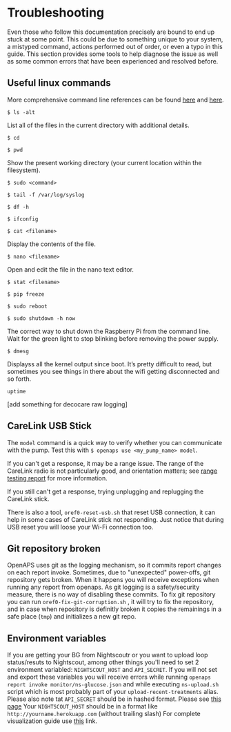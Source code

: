 # Troubleshooting

Even those who follow this documentation precisely are bound to end up stuck at some point. This could be due to something unique to your system, a mistyped command, actions performed out of order, or even a typo in this guide. This section provides some tools to help diagnose the issue as well as some common errors that have been experienced and resolved before.

## Useful linux commands

More comprehensive command line references can be found [here](http://www.computerworld.com/article/2598082/linux/linux-linux-command-line-cheat-sheet.html) and [here](http://www.pixelbeat.org/cmdline.html).

`$ ls -alt`

List all of the files in the current directory with additional details.

`$ cd`

`$ pwd`

Show the present working directory (your current location within the filesystem).

`$ sudo <command>`

`$ tail -f /var/log/syslog`

`$ df -h`

`$ ifconfig`

`$ cat <filename>`

Display the contents of the file.

`$ nano <filename>`

Open and edit the file in the nano text editor.

`$ stat <filename>`

`$ pip freeze`

`$ sudo reboot`

`$ sudo shutdown -h now`

The correct way to shut down the Raspberry Pi from the command line. Wait for the green light to stop blinking before removing the power supply.

`$ dmesg`

Displayss all the kernel output since boot. It’s pretty difficult to read, but sometimes you see things in there about the wifi getting disconnected and so forth.

`uptime`

[add something for decocare raw logging]

## CareLink USB Stick

The `model` command is a quick way to verify whether you can communicate with the pump. Test this with `$ openaps use <my_pump_name> model`.

If you can't get a response, it may be a range issue. The range of the CareLink radio is not particularly good, and orientation matters; see [range testing report](https://gist.github.com/channemann/0ff376e350d94ccc9f00) for more information.

If you still can't get a response, trying unplugging and replugging the CareLink stick.

There is also a tool, `oref0-reset-usb.sh` that reset USB connection, it can help in some cases of CareLink stick not responding. Just notice that during USB reset you will loose your Wi-Fi connection too.

## Git repository broken

OpenAPS uses git as the logging mechanism, so it commits report changes on each report invoke. Sometimes, due to "unexpected" power-offs, git repository gets broken. When it happens you will receive exceptions when running any report from openaps.
As git logging is a safety/security measure, there is no way of disabling these commits.
To fix git repository you can run `oref0-fix-git-corruption.sh` , it will try to fix the repository, and in case when repository is definitly broken it copies the remainings in a safe place (`tmp`) and initializes a new git repo.

## Environment variables

If you are getting your BG from Nightscoutr or you want to upload loop status/resuts to Nightscout, among other things you'll need to set 2 environment variabled: `NIGHTSCOUT_HOST` and `API_SECRET`. If you will not set and export these variables you will receive errors while running `openaps report invoke monitor/ns-glucose.json` and while executing `ns-upload.sh` script which is most probably part of your `upload-recent-treatments` alias.
Please also note tat `API_SECRET` should be in hashed format. Please see [this page](https://github.com/openaps/oref0#ns-upload-entries)
Your `NIGHTSCOUT_HOST` should be in a format like `http://yourname.herokuapp.com` (without trailing slash)
For complete visualization guide use [this](https://github.com/openaps/docs/blob/master/docs/Automate-system/vizualization.md) link.
